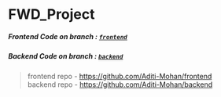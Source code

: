 # FWD_Project

##### Frontend Code on branch : [<code>frontend</code>](https://github.com/Aditi-Mohan/FWD_Project/tree/frontend)
##### Backend Code on branch : [<code>backend</code>](https://github.com/Aditi-Mohan/FWD_Project/tree/backend)

> frontend repo  - https://github.com/Aditi-Mohan/frontend
> <br/>
> backend repo - https://github.com/Aditi-Mohan/backend
